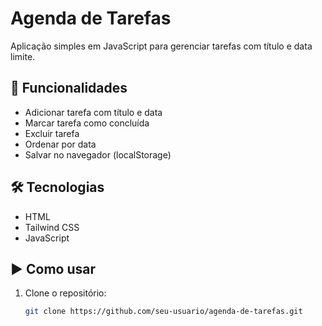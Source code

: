 # Agenda de Tarefas

Aplicação simples em JavaScript para gerenciar tarefas com título e data limite.

## 🚀 Funcionalidades
- Adicionar tarefa com título e data
- Marcar tarefa como concluída
- Excluir tarefa
- Ordenar por data
- Salvar no navegador (localStorage)

## 🛠 Tecnologias
- HTML
- Tailwind CSS
- JavaScript

## ▶️ Como usar
1. Clone o repositório:
   ```bash
   git clone https://github.com/seu-usuario/agenda-de-tarefas.git
